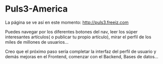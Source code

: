 Puls3-America
=============
La página se ve así en este momento: http://puls3.freeiz.com

Puedes navegar por los diferentes botones del nav, leer los súper interesantes artículos( o publicar tu propio artículo), mirar el perfil de los miles de millones de usuarios...

Creo que el próximo paso sería completar la interfaz del perfil de usuario y demás mejoras en el Frontend, comenzar con el Backend, Bases de datos...
</readme>
